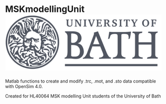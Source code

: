 # MSKmodellingUnit ![alt text](docs/University_of_Bath_logo.svg.png)
Matlab functions to create and modify .trc, .mot, and .sto data compatible with OpenSim 4.0.

Created for HL40064 MSK modelling Unit students of the University of Bath
